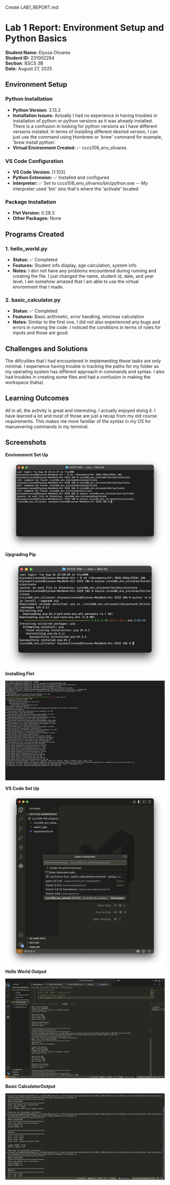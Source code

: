 Create LAB1_REPORT.md:

# Lab 1 Report: Environment Setup and Python Basics

**Student Name:** Elyssa Olivares\
**Student ID:** 231002284\
**Section:** BSCS 3B\
**Date:** August 27, 2025


## Environment Setup

### Python Installation
- **Python Version:** 3.13.2
- **Installation Issues:** Actually I had no experience in having troubles in installation of python or python versions as it was already installed. There is a confusion in looking for python versions as I have different versions instaled. In terms of installing different desired version, I can just use the command using Hombrew or 'brew' command for example, 'brew install python'. 
- **Virtual Environment Created:** ✅ cccs106_env_olivares

### VS Code Configuration
- **VS Code Version:** [1.103]
- **Python Extension:** ✅ Installed and configured
- **Interpreter:** ✅ Set to cccs106_env_olivares/bin/python.exe   -- My interpreter used 'bin' sins that's where the 'activate' located 

### Package Installation
- **Flet Version:** 0.28.3
- **Other Packages:** None

## Programs Created

### 1. hello_world.py
- **Status:** ✅ Completed
- **Features:** Student info display, age calculation, system info
- **Notes:** I don not have any problems encountered during running and creating the file. I just changed the name, student id, date, and year level. I am somehow amazed that I am able to use the virtual envronment that I made.

### 2. basic_calculator.py
- **Status:** ✅ Completed
- **Features:** Basic arithmetic, error handling, min/max calculation
- **Notes:** Similar to the first one, I did not also experienced any bugs and errors in running the code. I noticed the conditions in terms of rules for inputs and those are good.

## Challenges and Solutions

The dificulties that I had encountered in implementing these tasks are only minimal. I experience having trouble in tracking the paths for my folder as my operating system has different approach in commands and syntax. I also had troubles in creating some files and had a confusion in making the workspace (haha). 


## Learning Outcomes

All in all, the activity is great and interesting. I actually enjoyed doing it. I have learned a lot and most of those are just a recap from my old course requirements. This makes me more familiar of the syntax in my OS for manuevering commands in my terminal. 


## Screenshots

**Environment Set Up**
![alt text](lab1_screenshots/environment_setup.png)
**Upgrading Pip**
![alt text](lab1_screenshots/upgrade_pip.png)
**Installing Flet**

![alt text](lab1_screenshots/installing_flet.png)

**VS Code Set Up**
![alt text](lab1_screenshots/vscode_setup.png)
**Hello World Output**

![alt text](lab1_screenshots/hello_world_output.png)


**Basic CalculatorOutput**

![alt text](lab1_screenshots/basic_calculator_output.png)

